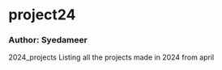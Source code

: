 # project24
<h3>Author: Syedameer </h3>
2024_projects
Listing all the projects made in 2024 from april
